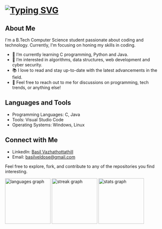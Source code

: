 # [![Typing SVG](https://readme-typing-svg.demolab.com/?lines=Hey+there!+👋;I'm+Basil+Vazhathottathil)](https://git.io/typing-svg)
## About Me
I'm a B.Tech Computer Science student passionate about coding and technology. Currently, I'm focusing on honing my skills in coding.

- 🌱 I’m currently learning C programming, Python and Java.
- 🔭 I’m interested in algorithms, data structures, web development and cyber security.
- 📚 I love to read and stay up-to-date with the latest advancements in the field.
- 💬 Feel free to reach out to me for discussions on programming, tech trends, or anything else!

## Languages and Tools
- Programming Languages: C, Java
- Tools: Visual Studio Code
- Operating Systems: Windows, Linux

## Connect with Me
- LinkedIn: [Basil Vazhathottathill](www.linkedin.com/in/basil-vazhathottathil-a540a821b)
- Email: basilveldose@gmail.com

Feel free to explore, fork, and contribute to any of the repositories you find interesting. 

<div align="left">
  <img src="https://github-readme-stats.vercel.app/api/top-langs?username=basil-vazhathottathil&locale=en&hide_title=false&layout=compact&card_width=320&langs_count=5&theme=midnight-purple&hide_border=true&order=2" height="150" alt="languages graph"  />
  <img src="https://streak-stats.demolab.com?user=basil-vazhathottathil&locale=en&mode=daily&theme=midnight-purple&hide_border=true&border_radius=5&date_format=j M[ Y]&order=3" height="150" alt="streak graph"  />
  <img src="https://github-readme-stats.vercel.app/api?username=basil-vazhathottathil&hide_title=false&hide_rank=true&show_icons=true&include_all_commits=true&count_private=true&disable_animations=false&theme=midnight-purple&locale=en&hide_border=true&order=1" height="150" alt="stats graph"  />
</div>

###
